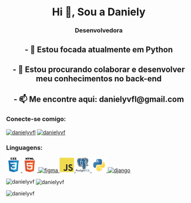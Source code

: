 <h1 align="center">Hi 👋, Sou a Daniely</h1>
<h3 align="center">Desenvolvedora </h3>



<h2 align="center">- 🔭 Estou focada atualmente em Python</h2>

<h2 align="center">- 👯 Estou procurando colaborar e desenvolver meu conhecimentos no back-end</h2>

<h2 align="center">- 📫 Me encontre aqui: danielyvfl@gmail.com</h2>

<h3 align="left">Conecte-se comigo:</h3>
<p align="left">
<a href="https://linkedin.com/in/danielyvfl" target="blank"><img align="center" src="https://raw.githubusercontent.com/rahuldkjain/github-profile-readme-generator/master/src/images/icons/Social/linked-in-alt.svg" alt="danielyvfl" height="30" width="40" /></a>
<a href="https://www.leetcode.com/danielyvf" target="blank"><img align="center" src="https://raw.githubusercontent.com/rahuldkjain/github-profile-readme-generator/master/src/images/icons/Social/leet-code.svg" alt="danielyvf" height="30" width="40" /></a>
</p>

<h3 align="left">Linguagens:</h3>
<p align="left"> <a href="https://www.w3schools.com/css/" target="_blank" rel="noreferrer"> <img src="https://raw.githubusercontent.com/devicons/devicon/master/icons/css3/css3-original-wordmark.svg" alt="css3" width="40" height="40"/> </a> <a href="https://www.w3.org/html/" target="_blank" rel="noreferrer"> <img src="https://raw.githubusercontent.com/devicons/devicon/master/icons/html5/html5-original-wordmark.svg" alt="html5" width="40" height="40"/> </a> <a href="https://www.figma.com/" target="_blank" rel="noreferrer"> <img src="https://www.vectorlogo.zone/logos/figma/figma-icon.svg" alt="figma" width="40" height="40"/> </a>  <a href="https://developer.mozilla.org/en-US/docs/Web/JavaScript" target="_blank" rel="noreferrer"> <img src="https://raw.githubusercontent.com/devicons/devicon/master/icons/javascript/javascript-original.svg" alt="javascript" width="40" height="40"/> </a> <a href="https://www.postgresql.org" target="_blank" rel="noreferrer"> <img src="https://raw.githubusercontent.com/devicons/devicon/master/icons/postgresql/postgresql-original-wordmark.svg" alt="postgresql" width="40" height="40"/> </a> <a href="https://www.python.org" target="_blank" rel="noreferrer"> <img src="https://raw.githubusercontent.com/devicons/devicon/master/icons/python/python-original.svg" alt="python" width="40" height="40"/> </a> <a href="https://www.djangoproject.com/" target="_blank" rel="noreferrer"> <img src="https://cdn.worldvectorlogo.com/logos/django.svg" alt="django" width="40" height="40"/> </a></p>

<p><img align="left" src="https://github-readme-stats.vercel.app/api/top-langs?username=danielyvf&show_icons=true&locale=en&layout=compact" alt="danielyvf" /></p>

<p>&nbsp;<img align="center" src="https://github-readme-stats.vercel.app/api?username=danielyvf&show_icons=true&locale=en" alt="danielyvf" /></p>

<p align="left"> <img src="https://komarev.com/ghpvc/?username=danielyvf&label=Profile%20views&color=0e75b6&style=flat" alt="danielyvf" /> </p>
